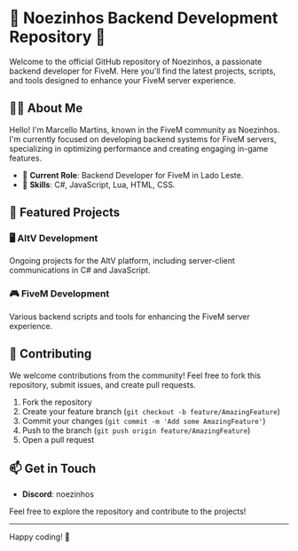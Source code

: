 # 🚀 Noezinhos Backend Development Repository 🚀

Welcome to the official GitHub repository of Noezinhos, a passionate backend developer for FiveM. Here you'll find the latest projects, scripts, and tools designed to enhance your FiveM server experience.

## 👨‍💻 About Me

Hello! I'm Marcello Martins, known in the FiveM community as Noezinhos. I'm currently focused on developing backend systems for FiveM servers, specializing in optimizing performance and creating engaging in-game features.

- 🌟 **Current Role**: Backend Developer for FiveM in Lado Leste.
- 🔧 **Skills**: C#, JavaScript, Lua, HTML, CSS.

## 🌟 Featured Projects

### 🖥️ AltV Development
Ongoing projects for the AltV platform, including server-client communications in C# and JavaScript.

### 🎮 FiveM Development
Various backend scripts and tools for enhancing the FiveM server experience.

## 🤝 Contributing

We welcome contributions from the community! Feel free to fork this repository, submit issues, and create pull requests.

1. Fork the repository
2. Create your feature branch (`git checkout -b feature/AmazingFeature`)
3. Commit your changes (`git commit -m 'Add some AmazingFeature'`)
4. Push to the branch (`git push origin feature/AmazingFeature`)
5. Open a pull request

## 📫 Get in Touch

- **Discord**: noezinhos

Feel free to explore the repository and contribute to the projects!


---

Happy coding! 🎉
